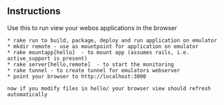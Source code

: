 ## Instructions
Use this to run view your webos applications in the browser

	* rake run to build, package, deploy and run application on emulator
	* mkdir remote - use as mountpoint for application on emulator
	* rake mountapp[hello]  - to mount app (assumes rails, i.e. active_support is present)
	* rake server[hello,remote]  - to start the monitoring 
	* rake tunnel - to create tunnel for emulators webserver
	* point your browser to http://localhost:3000

	now if you modify files in hello/ your browser view should refresh automatically


